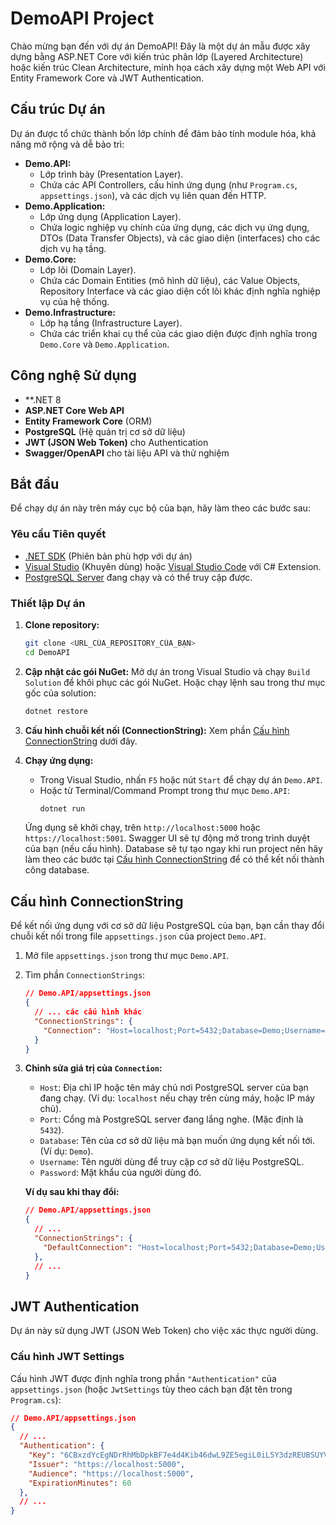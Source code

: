 # DemoAPI Project

Chào mừng bạn đến với dự án DemoAPI! Đây là một dự án mẫu được xây dựng bằng ASP.NET Core với kiến trúc phân lớp (Layered Architecture) hoặc kiến trúc Clean Architecture, minh họa cách xây dựng một Web API với Entity Framework Core và JWT Authentication.

## Cấu trúc Dự án

Dự án được tổ chức thành bốn lớp chính để đảm bảo tính module hóa, khả năng mở rộng và dễ bảo trì:

* **Demo.API:**
    * Lớp trình bày (Presentation Layer).
    * Chứa các API Controllers, cấu hình ứng dụng (như `Program.cs`, `appsettings.json`), và các dịch vụ liên quan đến HTTP.
* **Demo.Application:**
    * Lớp ứng dụng (Application Layer).
    * Chứa logic nghiệp vụ chính của ứng dụng, các dịch vụ ứng dụng, DTOs (Data Transfer Objects), và các giao diện (interfaces) cho các dịch vụ hạ tầng.
* **Demo.Core:**
    * Lớp lõi (Domain Layer).
    * Chứa các Domain Entities (mô hình dữ liệu), các Value Objects, Repository Interface và các giao diện cốt lõi khác định nghĩa nghiệp vụ của hệ thống.
* **Demo.Infrastructure:**
    * Lớp hạ tầng (Infrastructure Layer).
    * Chứa các triển khai cụ thể của các giao diện được định nghĩa trong `Demo.Core` và `Demo.Application`.

## Công nghệ Sử dụng

* **.NET 8
* **ASP.NET Core Web API**
* **Entity Framework Core** (ORM)
* **PostgreSQL** (Hệ quản trị cơ sở dữ liệu)
* **JWT (JSON Web Token)** cho Authentication
* **Swagger/OpenAPI** cho tài liệu API và thử nghiệm

## Bắt đầu

Để chạy dự án này trên máy cục bộ của bạn, hãy làm theo các bước sau:

### Yêu cầu Tiên quyết

* [.NET SDK](https://dotnet.microsoft.com/download) (Phiên bản phù hợp với dự án)
* [Visual Studio](https://visualstudio.microsoft.com/vs/community/) (Khuyên dùng) hoặc [Visual Studio Code](https://code.visualstudio.com/) với C# Extension.
* [PostgreSQL Server](https://www.postgresql.org/download/) đang chạy và có thể truy cập được.

### Thiết lập Dự án

1.  **Clone repository:**
    ```bash
    git clone <URL_CỦA_REPOSITORY_CỦA_BẠN>
    cd DemoAPI
    ```
2.  **Cập nhật các gói NuGet:**
    Mở dự án trong Visual Studio và chạy `Build Solution` để khôi phục các gói NuGet. Hoặc chạy lệnh sau trong thư mục gốc của solution:
    ```bash
    dotnet restore
    ```
3.  **Cấu hình chuỗi kết nối (ConnectionString):**
    Xem phần [Cấu hình ConnectionString](#cấu-hình-connectionstring) dưới đây.

4.  **Chạy ứng dụng:**
    * Trong Visual Studio, nhấn `F5` hoặc nút `Start` để chạy dự án `Demo.API`.
    * Hoặc từ Terminal/Command Prompt trong thư mục `Demo.API`:
        ```bash
        dotnet run
        ```
    Ứng dụng sẽ khởi chạy, trên `http://localhost:5000` hoặc `https://localhost:5001`. Swagger UI sẽ tự động mở trong trình duyệt của bạn (nếu cấu hình).
    Database sẽ tự tạo ngay khi run project nên hãy làm theo các bước tại [Cấu hình ConnectionString](#cấu-hình-connectionstring) để có thể kết nối thành công database.

## Cấu hình ConnectionString

Để kết nối ứng dụng với cơ sở dữ liệu PostgreSQL của bạn, bạn cần thay đổi chuỗi kết nối trong file `appsettings.json` của project `Demo.API`.

1.  Mở file `appsettings.json` trong thư mục `Demo.API`.

2.  Tìm phần `ConnectionStrings`:

    ```json
    // Demo.API/appsettings.json
    {
      // ... các cấu hình khác
      "ConnectionStrings": {
        "Connection": "Host=localhost;Port=5432;Database=Demo;Username=postgres;Password=12345"
      }
    }
    ```

3.  **Chỉnh sửa giá trị của `Connection`:**

    * `Host`: Địa chỉ IP hoặc tên máy chủ nơi PostgreSQL server của bạn đang chạy. (Ví dụ: `localhost` nếu chạy trên cùng máy, hoặc IP máy chủ).
    * `Port`: Cổng mà PostgreSQL server đang lắng nghe. (Mặc định là `5432`).
    * `Database`: Tên của cơ sở dữ liệu mà bạn muốn ứng dụng kết nối tới. (Ví dụ: `Demo`).
    * `Username`: Tên người dùng để truy cập cơ sở dữ liệu PostgreSQL.
    * `Password`: Mật khẩu của người dùng đó.

    **Ví dụ sau khi thay đổi:**

    ```json
    // Demo.API/appsettings.json
    {
      // ...
      "ConnectionStrings": {
        "DefaultConnection": "Host=localhost;Port=5432;Database=Demo;Username=postgres;Password=12345"
      },
      // ...
    }
    ```
## JWT Authentication

Dự án này sử dụng JWT (JSON Web Token) cho việc xác thực người dùng.

### Cấu hình JWT Settings

Cấu hình JWT được định nghĩa trong phần `"Authentication"` của `appsettings.json` (hoặc `JwtSettings` tùy theo cách bạn đặt tên trong `Program.cs`):

```json
// Demo.API/appsettings.json
{
  // ...
  "Authentication": {
    "Key": "6CBxzdYcEgNDrRhMbDpkBF7e4d4Kib46dwL9ZE5egiL0iL5Y3dzREUBSUYVUwUkN6CBxzdYcEgNDrRhMbDpkBF7e4d4Kib46dwL9ZE5egiL0iL5Y3dzREUBSUYVUwUkN",
    "Issuer": "https://localhost:5000",
    "Audience": "https://localhost:5000",
    "ExpirationMinutes": 60
  },
  // ...
}
